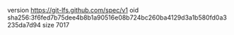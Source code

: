 version https://git-lfs.github.com/spec/v1
oid sha256:3f6fed7b75dee4b8b1a90516e08b724bc260ba4129d3a1b580fd0a3235da7d94
size 7017
